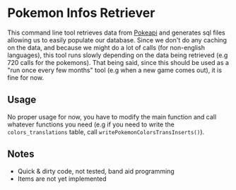 # Pokemon Infos Retriever

This command line tool retrieves data from [Pokeapi](https://pokeapi.co/) and generates sql files allowing us to 
easily populate our database. Since we don't do any caching on the data, and because we might do a lot of calls 
(for non-english languages), this tool runs slowly depending on the data being retrieved (e.g 720 calls for the 
pokemons). That being said, since this should be used as a "run once every few months" tool (e.g when a new game comes 
out), it is fine for now. 

## Usage

No proper usage for now, you have to modify the main function and call whatever functions you need (e.g if you need to 
write the ``colors_translations`` table, call ``writePokemonColorsTransInserts()``). 

## Notes

- Quick & dirty code, not tested, band aid programming
- Items are not yet implemented
